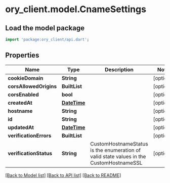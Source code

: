 # ory_client.model.CnameSettings

## Load the model package
```dart
import 'package:ory_client/api.dart';
```

## Properties
Name | Type | Description | Notes
------------ | ------------- | ------------- | -------------
**cookieDomain** | **String** |  | [optional] 
**corsAllowedOrigins** | **BuiltList<String>** |  | [optional] 
**corsEnabled** | **bool** |  | [optional] 
**createdAt** | [**DateTime**](DateTime.md) |  | [optional] 
**hostname** | **String** |  | [optional] 
**id** | **String** |  | [optional] 
**updatedAt** | [**DateTime**](DateTime.md) |  | [optional] 
**verificationErrors** | **BuiltList<String>** |  | [optional] 
**verificationStatus** | **String** | CustomHostnameStatus is the enumeration of valid state values in the CustomHostnameSSL | [optional] 

[[Back to Model list]](../README.md#documentation-for-models) [[Back to API list]](../README.md#documentation-for-api-endpoints) [[Back to README]](../README.md)



